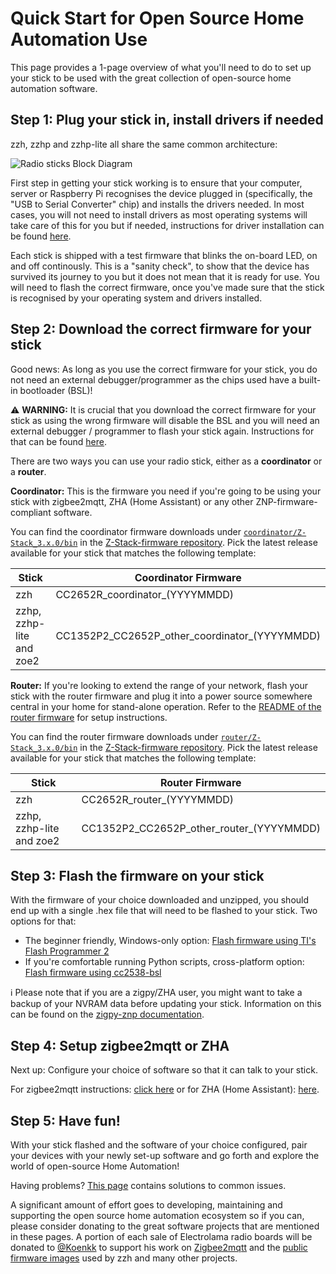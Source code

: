 # Quick Start for Open Source Home Automation Use

This page provides a 1-page overview of what you'll need to do to set up your stick to be used with the great collection of open-source home automation software.


## Step 1: Plug your stick in, install drivers if needed

zzh, zzhp and zzhp-lite all share the same common architecture:

![Radio sticks Block Diagram](/_assets/radio-sticks-block.png)

First step in getting your stick working is to ensure that your computer, server or Raspberry Pi recognises the device plugged in (specifically, the "USB to Serial Converter" chip) and installs the drivers needed. In most cases, you will not need to install drivers as most operating systems will take care of this for you but if needed, instructions for driver installation can be found [here](/drivers/).

Each stick is shipped with a test firmware that blinks the on-board LED, on and off continously. This is a "sanity check", to show that the device has survived its journey to you but it does not mean that it is ready for use. You will need to flash the correct firmware, once you've made sure that the stick is recognised by your operating system and drivers installed.


## Step 2: Download the correct firmware for your stick

Good news: As long as you use the correct firmware for your stick, you do not need an external debugger/programmer as the chips used have a built-in bootloader (BSL)! 

<p class="warn">⚠️ <b>WARNING:</b> It is crucial that you download the correct firmware for your stick as using the wrong firmware will disable the BSL and you will need an external debugger / programmer to flash your stick again. Instructions for that can be found <a href="/advanced/flash-jtag/">here</a>.</p>

There are two ways you can use your radio stick, either as a **coordinator** or a **router**.

**Coordinator:** This is the firmware you need if you're going to be using your stick with zigbee2mqtt, ZHA (Home Assistant) or any other ZNP-firmware-compliant software.  

You can find the coordinator firmware downloads under [`coordinator/Z-Stack_3.x.0/bin`](https://github.com/Koenkk/Z-Stack-firmware/tree/master/coordinator/Z-Stack_3.x.0/bin) in the [Z-Stack-firmware repository](https://github.com/Koenkk/Z-Stack-firmware). Pick the latest release available for your stick that matches the following template:

| Stick | Coordinator Firmware |
|--|--|
| zzh | CC2652R_coordinator_(YYYYMMDD) |
| zzhp, zzhp-lite and zoe2 | CC1352P2_CC2652P_other_coordinator_(YYYYMMDD) |


**Router:** If you're looking to extend the range of your network, flash your stick with the router firmware and plug it into a power source somewhere central in your home for stand-alone operation. Refer to the [README of the router firmware](https://github.com/Koenkk/Z-Stack-firmware/blob/master/router/Z-Stack_3.x.0/bin/README.md) for setup instructions.
 
You can find the router firmware downloads under [`router/Z-Stack_3.x.0/bin`](https://github.com/Koenkk/Z-Stack-firmware/tree/master/router/Z-Stack_3.x.0/bin) in the [Z-Stack-firmware repository](https://github.com/Koenkk/Z-Stack-firmware). Pick the latest release available for your stick that matches the following template:

| Stick | Router Firmware |
|--|--|
| zzh | CC2652R_router_(YYYYMMDD) |
| zzhp, zzhp-lite and zoe2 | CC1352P2_CC2652P_other_router_(YYYYMMDD) |


## Step 3: Flash the firmware on your stick

With the firmware of your choice downloaded and unzipped, you should end up with a single .hex file that will need to be flashed to your stick. Two options for that:

  - The beginner friendly, Windows-only option: [Flash firmware using TI's Flash Programmer 2](/flash/flash-ti-flash-prog/)
  - If you're comfortable running Python scripts, cross-platform option: [Flash firmware using cc2538-bsl](/flash/flash-cc-bsl/)

<p class="info">ℹ️ Please note that if you are a zigpy/ZHA user, you might want to take a backup of your NVRAM data before updating your stick. Information on this can be found on the <a href="https://github.com/zigpy/zigpy-znp/blob/dev/TOOLS.md#backup-and-restore">zigpy-znp documentation</a>.</p>

## Step 4: Setup zigbee2mqtt or ZHA

Next up: Configure your choice of software so that it can talk to your stick.

For zigbee2mqtt instructions: [click here](/software-config/zigbee2mqtt/) or for ZHA (Home Assistant): [here](/software-config/zha-home-assistant/).


## Step 5: Have fun!

With your stick flashed and the software of your choice configured, pair your devices with your newly set-up software and go forth and explore the world of open-source Home Automation!

Having problems? [This page](/faq) contains solutions to common issues.

A significant amount of effort goes to developing, maintaining and supporting the open source home automation ecosystem so if you can, please consider donating to the great software projects that are mentioned in these pages. A portion of each sale of Electrolama radio boards will be donated to [@Koenkk](https://github.com/Koenkk/) to support his work on [Zigbee2mqtt](https://github.com/Koenkk/zigbee2mqtt) and the [public firmware images](https://github.com/Koenkk/Z-Stack-firmware) used by zzh and many other projects.
